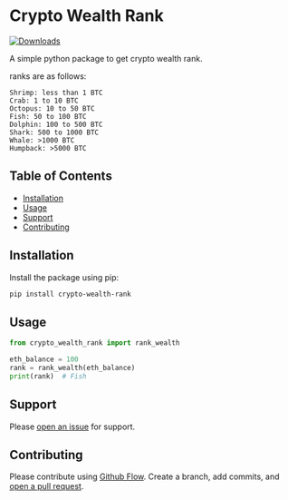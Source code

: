 # Crypto Wealth Rank

[![Downloads](https://static.pepy.tech/personalized-badge/crypto-wealth-rank?period=total&units=none&left_color=grey&right_color=green&left_text=Downloads)](https://pepy.tech/project/crypto-wealth-rank)

A simple python package to get crypto wealth rank.

ranks are as follows:

`Shrimp: less than 1 BTC` <br />
`Crab: 1 to 10 BTC` <br />
`Octopus: 10 to 50 BTC` <br />
`Fish: 50 to 100 BTC` <br />
`Dolphin: 100 to 500 BTC` <br />
`Shark: 500 to 1000 BTC` <br />
`Whale: >1000 BTC` <br />
`Humpback: >5000 BTC` <br />

## Table of Contents

- [Installation](#installation)
- [Usage](#usage)
- [Support](#support)
- [Contributing](#contributing)

## Installation

Install the package using pip:

```sh
pip install crypto-wealth-rank
```

## Usage

```python
from crypto_wealth_rank import rank_wealth

eth_balance = 100
rank = rank_wealth(eth_balance)
print(rank)  # Fish
```

## Support

Please [open an issue](https://github.com/apinanyogaratnam/crypto-wealth-rank/issues/new) for support.

## Contributing

Please contribute using [Github Flow](https://guides.github.com/introduction/flow/). Create a branch, add commits, and [open a pull request](https://github.com/apinanyogaratnam/crypto-wealth-rank/compare/).
